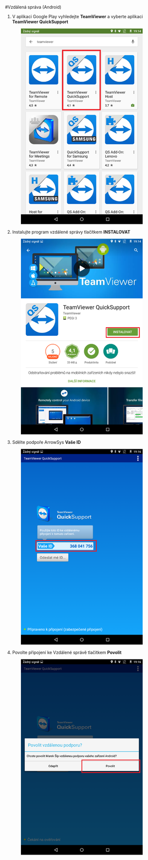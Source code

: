 #Vzdálená správa (Android)

1) V aplikaci Google Play vyhledejte **TeamViewer** a vyberte aplikaci **TeamViewer QuickSupport**
 
<div align="center">
    <p>
        <img height="640" width="400" src="support1.png"> 
    </p>
</div>

2) Instalujte program vzdálené správy tlačítkem **INSTALOVAT**

<div align="center">
    <p>
        <img height="640" width="400" src="support2.png"> 
    </p>
</div>

3) Sdělte podpoře ArrowSys **Vaše ID**

<div align="center">
    <p>
        <img height="640" width="400" src="support3.png"> 
    </p>
</div>

4) Povolte připojení ke Vzdálené správě tlačítkem **Povolit**

<div align="center">
    <p>
        <img height="640" width="400" src="supportpic4.png"> 
    </p>
</div>
